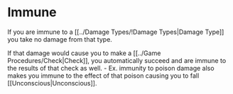 # Immune

If you are immune to a [[../Damage Types/!Damage Types\|Damage Type]] you take no damage from that type.

If that damage would cause you to make a [[../Game Procedures/Check\|Check]], you automatically succeed and are immune to the results of that check as well.
	- Ex. immunity to poison damage also makes you immune to the effect of that poison causing you to fall [[Unconscious\|Unconscious]].